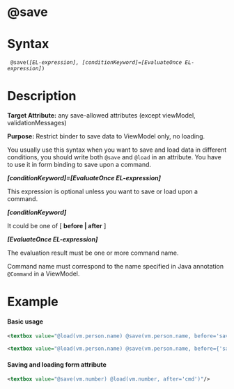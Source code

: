 # @save

Syntax
======

` @save(`*`[EL-expression], [conditionKeyword]=[EvaluateOnce EL-expression]`*`) `

Description
===========

**Target Attribute:** any save-allowed attributes (except viewModel, validationMessages)

**Purpose:** Restrict binder to save data to ViewModel only, no loading.

You usually use this syntax when you want to save and load data in different conditions, you should write both ` @save ` and ` @load ` in an attribute. You have to use it in form binding to save upon a command.

***[conditionKeyword]=[EvaluateOnce EL-expression]***

This expression is optional unless you want to save or load upon a command.

***[conditionKeyword]***

It could be one of [ **before | after** ]

***[EvaluateOnce EL-expression]***

The evaluation result must be one or more command name.

Command name must correspond to the name specified in Java annotation ` @Command ` in a ViewModel.

Example
=======

#### Basic usage
```xml
<textbox value="@load(vm.person.name) @save(vm.person.name, before='save')"/>

<textbox value="@load(vm.person.name) @save(vm.person.name, before={'save', 'update'})"/>
```

#### Saving and loading form attribute
```xml
<textbox value="@save(vm.number) @load(vm.number, after='cmd')"/>
```
